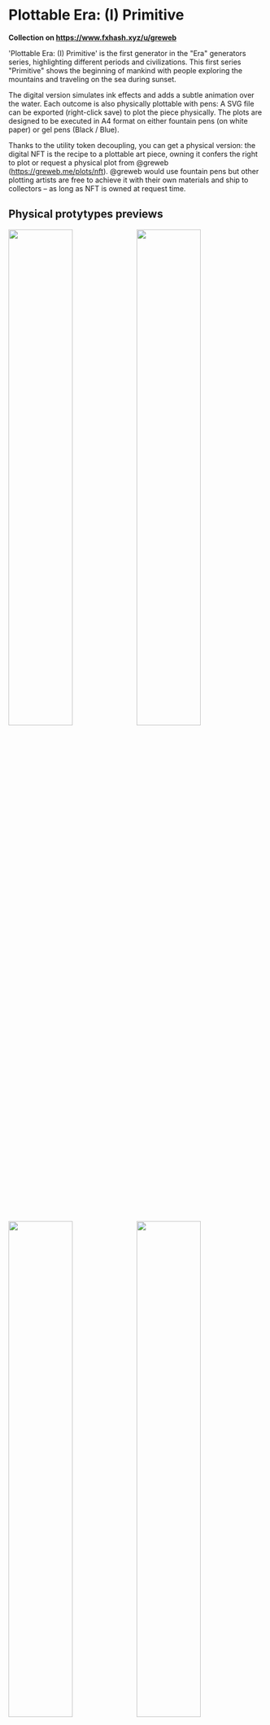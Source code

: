 # Plottable Era: (I) Primitive

**Collection on https://www.fxhash.xyz/u/greweb**

'Plottable Era: (I) Primitive' is the first generator in the "Era" generators series, highlighting different periods and civilizations. This first series "Primitive" shows the beginning of mankind with people exploring the mountains and traveling on the sea during sunset.

The digital version simulates ink effects and adds a subtle animation over the water. Each outcome is also physically plottable with pens: A SVG file can be exported (right-click save) to plot the piece physically. The plots are designed to be executed in A4 format on either fountain pens (on white paper) or gel pens (Black / Blue).

Thanks to the utility token decoupling, you can get a physical version: the digital NFT is the recipe to a plottable art piece, owning it confers the right to plot or request a physical plot from @greweb (https://greweb.me/plots/nft). @greweb would use fountain pens but other plotting artists are free to achieve it with their own materials and ship to collectors – as long as NFT is owned at request time.

## Physical protytypes previews

<a href="https://greweb.me/plots/570"><img src="../../public/images/plots/570.jpg" width="50%" /></a><a href="https://greweb.me/plots/571"><img src="../../public/images/plots/571.jpg" width="50%" /></a><a href="https://greweb.me/plots/572"><img src="../../public/images/plots/572.jpg" width="50%" /></a><a href="https://greweb.me/plots/573"><img src="../../public/images/plots/573.jpg" width="50%" /></a><a href="https://greweb.me/plots/574"><img src="../../public/images/plots/574.jpg" width="50%" /></a><a href="https://greweb.me/plots/575"><img src="../../public/images/plots/575.jpg" width="50%" /></a><a href="https://greweb.me/plots/576"><img src="../../public/images/plots/576.jpg" width="50%" /></a><a href="https://greweb.me/plots/577"><img src="../../public/images/plots/577.jpg" width="50%" /></a><a href="https://greweb.me/plots/578"><img src="../../public/images/plots/578.jpg" width="50%" /></a>

## License

CC BY-NC-ND 4.0

## Technical stack

- [lib.rs](./rust/src/lib.rs) Rust for the generative art logic and SVG generation. Libraries: svg, rand, noise, byteorder, serde, serde_json
- [index.js](./index.js) WASM + WebGL for the frontend rendering. Libraries: React and GL-React.

## Features

### Landscape

The landscape is shaped with mountains that are reflected on water on half of the piece. A sun will also set behind the mountains. Cloud can be drawn in the sky with sun's color (clouds are lignten by the sun).

Here are the associated features and theorical probabilities.

```
Cloud Density
                         Small: 40.7%
                        Medium: 34.6%
                          High: 12.4%
                        <none>: 8.4%
                     Very High: 3.9%

Elevation
                       Regular: 46.6%
                           Low: 20.6%
                          High: 18.7%
                     Very High: 5.7%
                      Very Low: 4.9%
                       Extreme: 3.5%

Sun Radius
                        Medium: 36.8%
                           Big: 31.1%
                         Small: 20.2%
                      Very big: 11.9%

Sunset
                    In-between: 44.5%
                   Not Started: 31.5%
                     Beginning: 13.8%
                        Ending: 8.3%
                      Finished: 1.8%
```

### Elements

Various kind of items and placed in the world: birds, boats and humans walking on the mountain.

Here are the associated features and theorical probabilities.

```
Birds
                        Colony: 46.1%
                        <none>: 40.4%
                           Few: 11.8%
                         Alone: 1.8%

Boats
                           Few: 30.4%
                          Many: 26.5%
                        <none>: 22.6%
                          Solo: 11.9%
                           Duo: 8.6%

People
                        <none>: 36.8%
                          Many: 23.8%
                           Few: 23.7%
                          Solo: 8.9%
                           Duo: 6.9%

Mammoth
                        <none>: 66.8%
                           One: 16.7%
                           Two: 8.8%
                           Few: 7.2%
                          Many: 0.6%
Menhir
                        <none>: 64.6%
                          Many: 10.4%
                           Few: 10.3%
                           One: 8.2%
                           Two: 6.6%

Tipi
                        <none>: 86.1%
                           One: 7.8%
                           Two: 3.1%
                           Few: 2.5%
                          Many: 0.5%

Fire
                        <none>: 92.3%
                           One: 5.2%
                           Two: 1.5%
                           Few: 0.9%
                          Many: 0.1%

Bridge
                        <none>: 78.2%
                           Yes: 21.8%
```

### Pen and papers

The generator uses 3 main color schemes, ruled by the paper used underneath: `Black` paper will be used with gel pens, `Blue` paper will be used exclusively with black and white and `White` paper is a regular paper to use with fountain pen inks.

```
Paper
                         white: 45.6%
                         black: 44.3%
                          blue: 10.1%

Inks Count
                             2: 92%
                             1: 8%

Inks
          Gel Gold + Gel White: 17.8%
                 Amber + Black: 9.8%
             Black + Gel White: 9.8%
           Gel Red + Gel White: 7.4%
                  Black + Pink: 5.7%
         Gel Green + Gel White: 5.2%
             Black + Poppy Red: 5.0%
        Gel Orange + Gel White: 4.8%
                Amber + Indigo: 3.4%
                         Amber: 2.9%
          Gel Blue + Gel White: 2.7%
                     Gel White: 2.6%
                 Indigo + Pink: 2.0%
               Black + Pumpkin: 1.7%
                  Amber + Pink: 1.6%
            Indigo + Poppy Red: 1.6%
             Amber + Poppy Red: 1.3%
             Black + Hope Pink: 1.3%
            Amber + FireAndIce: 1.0%
          ...
```
